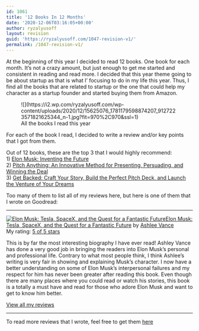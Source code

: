 ```yaml
---
id: 1061
title: '12 Books In 12 Months'
date: '2020-12-06T03:16:05+00:00'
author: ryzalyusoff
layout: revision
guid: 'https://ryzalyusoff.com/1047-revision-v1/'
permalink: /1047-revision-v1/
---
```


At the beginning of this year I decided to read 12 books. One book for each month. It’s not a crazy amount, but just enough to get me started and consistent in reading and read more. I decided that this year theme going to be about startup as that is what I’ focusing to do in my life this year. Thus, I find all the books that are related to startup or the one that could help my character as a startup founder and started buying them from Amazon.

<figure class="wp-block-image">![](https://i2.wp.com/ryzalyusoff.com/wp-content/uploads/2020/12/15625076_1781179598874207_9127223571821625344_n-1.jpg?fit=970%2C970&ssl=1)<figcaption>All the books I read this year</figcaption></figure>For each of the book I read, I decided to write a review and/or key points that I got from them.

Out of 12 books, these are the top 3 that I would highly recommend:  
1\) [Elon Musk: Inventing the Future](https://www.goodreads.com/book/show/25541028-elon-musk)  
2\) [Pitch Anything: An Innovative Method for Presenting, Persuading, and Winning the Deal](https://www.goodreads.com/book/show/10321016-pitch-anything)  
3\) [Get Backed: Craft Your Story, Build the Perfect Pitch Deck, and Launch the Venture of Your Dreams](https://www.goodreads.com/book/show/25159544-get-backed)

Too many of them to list all of my reviews here, but here is one of them that I wrote on Goodread:

- - - - - -

  
[![Elon Musk: Tesla, SpaceX, and the Quest for a Fantastic Future](https://i2.wp.com/i.gr-assets.com/images/S/compressed.photo.goodreads.com/books/1518291452l/25541028._SX98_.jpg?w=970&ssl=1)](https://www.goodreads.com/book/show/25541028-elon-musk)[Elon Musk: Tesla, SpaceX, and the Quest for a Fantastic Future](https://www.goodreads.com/book/show/25541028-elon-musk) by [Ashlee Vance](https://www.goodreads.com/author/show/761595.Ashlee_Vance)  
My rating: [5 of 5 stars](https://www.goodreads.com/review/show/1502215425)  
  
This is by far the most interesting biography I have ever read! Ashley Vance has done a very good job in bringing the readers into Elon Musk’s personal and professional life. Contrary to what most people think, I think Ashlee’s writing is very fair in showing and explaining Musk’s character. I now have a better understanding on some of Elon Musk’s interpersonal failures and my respect for him has never been greater after reading this book. Even though there are many places where you could read or watch his stories, this book is a totally a must have and read for those who adore Elon Musk and want to get to know him better.   
  
[View all my reviews](https://www.goodreads.com/review/list/37848863-ryzal-yusoff)  
- - - - - -

To read more reviews that I wrote, feel free to get them [here](https://www.goodreads.com/review/list/37848863-ryzal-yusoff?order=d&sort=review&view=reviews)